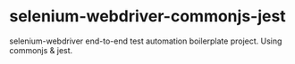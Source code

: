 # selenium-webdriver-commonjs-jest
selenium-webdriver end-to-end test automation boilerplate project. Using commonjs &amp; jest.
